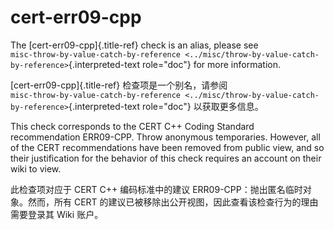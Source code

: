 # cert-err09-cpp

The [cert-err09-cpp]{.title-ref} check is an alias, please see  
`misc-throw-by-value-catch-by-reference <../misc/throw-by-value-catch-by-reference>`{.interpreted-text role="doc"} for more information.

[cert-err09-cpp]{.title-ref} 检查项是一个别名，请参阅  
`misc-throw-by-value-catch-by-reference <../misc/throw-by-value-catch-by-reference>`{.interpreted-text role="doc"} 以获取更多信息。

This check corresponds to the CERT C++ Coding Standard recommendation ERR09-CPP. Throw anonymous temporaries. However, all of the CERT recommendations have been removed from public view, and so their justification for the behavior of this check requires an account on their wiki to view.

此检查项对应于 CERT C++ 编码标准中的建议 ERR09-CPP：抛出匿名临时对象。然而，所有 CERT 的建议已被移除出公开视图，因此查看该检查行为的理由需要登录其 Wiki 账户。
